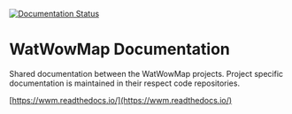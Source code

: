 [![Documentation Status](https://readthedocs.org/projects/wwm/badge/?version=latest)](https://wwm.readthedocs.io/en/latest/?badge=latest)  

# WatWowMap Documentation

Shared documentation between the WatWowMap projects. Project specific documentation is maintained in their respect code repositories.

[https://wwm.readthedocs.io/](https://wwm.readthedocs.io/)
